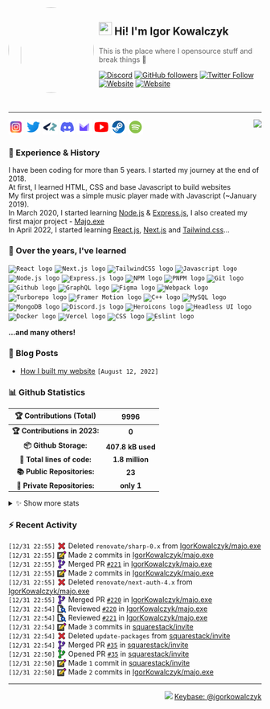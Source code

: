 <!-- ## Hi! I'm Igor Kowalczyk 🖐️ -->

<img width="170" height="170" align="left" style="float: left; margin: 0 10px 0 0; border-radius: 50%;" src="https://media.discordapp.net/attachments/710425657003212810/933327129305821184/circle.png">  

## <img width="26" height="26" src="https://raw.githubusercontent.com/igorkowalczyk/igorkowalczyk/master/src/images/wave.gif" width="27px"> Hi! I'm Igor Kowalczyk
> This is the place where I opensource stuff and break things :rofl:<br>

[![Discord](https://img.shields.io/discord/666599184844980224?color=333&label=Chat&logo=discord&logoColor=fff&style=flat-square)](https://igorkowalczyk.dev/r/discord-server)
[![GitHub followers](https://img.shields.io/github/followers/igorkowalczyk?color=333&label=Follow&logo=github&logoColor=fff&style=flat-square)](https://github.com/IgorKowalczyk?tab=followers)
[![Twitter Follow](https://img.shields.io/twitter/follow/majonezexe?color=333&label=Follow&logo=twitter&logoColor=fff&style=flat-square)](https://twitter.com/majonezexe)
[![Website](https://img.shields.io/website?down_color=333&down_message=off&label=Website&logo=firefox&logoColor=fff&style=flat-square&up_color=333&up_message=up&url=https%3A%2F%2Figorkowalczyk.dev)](https://igorkowalczyk.dev)
[![Website](https://views.igorkowalczyk.dev/api/badge/igorkowalczyk?style=flat-square&color=333)](https://igorkowalczyk.dev)
<br><br><br>

---

<a href="https://discord.com/users/544164729354977282">
 <img src="https://lanyard.cnrad.dev/api/544164729354977282?hideTimestamp=true&idleMessage=Just%20chillin'%20at%20the%20moment&bg=161a23&animated=true" align="right" />
</a>

<p align="left">
<code><a href="https://www.instagram.com/majonezexe/" target="_blank"><img src="https://github.com/igorkowalczyk/igorkowalczyk/blob/master/src/images/readme/svg/instagram.svg" alt="Instagram" width="30" height="30"/></a></code>
<code><a href="https://twitter.com/majonezexe" target="_blank"><img src="https://github.com/igorkowalczyk/igorkowalczyk/blob/master/src/images/readme/svg/twitter.svg" alt="Twitter" width="30" height="30"/></a></code>
<code><a href="https://profile.codersrank.io/user/igorkowalczyk/" target="_blank"><img src="https://github.com/igorkowalczyk/igorkowalczyk/blob/master/src/images/readme/png/codersrank.png" alt="Codersrank" width="30" height="30"/></a></code>
<code><a href="https://discord.com/users/544164729354977282" target="_blank"><img src="https://github.com/igorkowalczyk/igorkowalczyk/blob/master/src/images/readme/svg/discord.svg" alt="Discord" width="30" height="30"/></a></code>
<code><a href="mailto:majonezexe@protonmail.com" target="_blank"><img src="https://github.com/igorkowalczyk/igorkowalczyk/blob/master/src/images/readme/svg/protonmail.svg" alt="Email" width="30" height="30"/></a></code>
<code><a href="https://www.youtube.com/c/Majonezexe" target="_blank"><img src="https://github.com/igorkowalczyk/igorkowalczyk/blob/master/src/images/readme/svg/youtube.svg" alt="YouTube" width="30" height="30"/></a></code>
<code><a href="https://steamcommunity.com/id/m-exe/" target="_blank"><img src="https://github.com/igorkowalczyk/igorkowalczyk/blob/master/src/images/readme/svg/steam.svg" alt="Steam" width="30" height="30"/></a></code>
<code><a href="https://open.spotify.com/user/1w9osz9cvrop0cn3yd09di21x" target="_blank"><img src="https://github.com/igorkowalczyk/igorkowalczyk/blob/master/src/images/readme/svg/spotify.svg" alt="Spotify" width="30" height="30"/></a></code>
</p>

### 💪 Experience & History
I have been coding for more than 5 years. I started my journey at the end of 2018.<br/>
At first, I learned HTML, CSS and base Javascript to build websites<br/>
My first project was a simple music player made with Javascript (~January 2019).<br/>
In March 2020, I started learning [Node.js](https://github.com/IgorKowalczyk?tab=repositories&q=&type=&language=javascript&sort=stargazers) & [Express.js](https://expressjs.com/), I also created my first major project - [Majo.exe](https://github.com/igorkowalczyk/majo.exe)<br/>
In April 2022, I started learning [React.js](https://reactjs.org/), [Next.js](https://nextjs.org/) and [Tailwind.css](https://tailwindcss.com/)...

### 🧠 Over the years, I've learned
 <code><img src="https://igorkowalczyk.dev/assets/tech/react.svg" height="30" width="30" alt="React logo"/></code>
 <code><img src="https://igorkowalczyk.dev/assets/tech/next.svg" height="30" width="30" alt="Next.js logo"/></code>
 <code><img src="https://igorkowalczyk.dev/assets/tech/tailwindcss.svg" height="30" width="30" alt="TailwindCSS logo"/></code>
 <code><img src="https://igorkowalczyk.dev/assets/tech/javascript.svg" height="30" width="30" alt="Javascript logo"/></code>
 <code><img src="https://igorkowalczyk.dev/assets/tech/nodejs.svg" height="30" width="30" alt="Node.js logo"/></code>
 <code><img src="https://igorkowalczyk.dev/assets/tech/express.svg" height="30" width="30" alt="Express.js logo"/></code>
 <code><img src="https://igorkowalczyk.dev/assets/tech/npm.svg" height="30" width="30" alt="NPM logo"/></code>
 <code><img src="https://igorkowalczyk.dev/assets/tech/pnpm.svg" height="30" width="30" alt="PNPM logo"/></code>
 <code><img src="https://igorkowalczyk.dev/assets/tech/git.svg" height="30" width="30" alt="Git logo"/></code>
 <code><img src="https://igorkowalczyk.dev/assets/tech/github.svg" height="30" width="30" alt="Github logo"/></code>
 <code><img src="https://igorkowalczyk.dev/assets/tech/graphql.svg" height="30" width="30" alt="GraphQL logo"/></code>
 <code><img src="https://igorkowalczyk.dev/assets/tech/figma.svg" height="30" width="30" alt="Figma logo"/></code>
 <code><img src="https://igorkowalczyk.dev/assets/tech/webpack.svg" height="30" width="30" alt="Webpack logo"/></code>
 <code><img src="https://igorkowalczyk.dev/assets/tech/turborepo.svg" height="30" width="30" alt="Turborepo logo"/></code>
 <code><img src="https://igorkowalczyk.dev/assets/tech/framer.svg" height="30" width="30" alt="Framer Motion logo"/></code>
 <code><img src="https://igorkowalczyk.dev/assets/tech/cpp.svg" height="30" width="30" alt="C++ logo"/></code>
 <code><img src="https://igorkowalczyk.dev/assets/tech/mysql.svg" height="30" width="30" alt="MySQL logo"/></code>
 <code><img src="https://igorkowalczyk.dev/assets/tech/mongodb.svg" height="30" width="30" alt="MongoDB logo"/></code>
 <code><img src="https://igorkowalczyk.dev/assets/tech/discordjs.svg" height="30" width="30" alt="Discord.js logo"/></code>
 <code><img src="https://igorkowalczyk.dev/assets/tech/heroicons.svg" height="30" width="30" alt="Heroicons logo"/></code>
 <code><img src="https://igorkowalczyk.dev/assets/tech/headlessui.svg" height="30" width="30" alt="Headless UI logo"/></code>
 <code><img src="https://igorkowalczyk.dev/assets/tech/docker.svg" height="30" width="30" alt="Docker logo"/></code> 
 <code><img src="https://igorkowalczyk.dev/assets/tech/vercel.svg" height="30" width="30" alt="Vercel logo"/></code>
 <code><img src="https://igorkowalczyk.dev/assets/tech/css.svg" height="30" width="30" alt="CSS logo"/></code>
 <code><img src="https://igorkowalczyk.dev/assets/tech/eslint.svg" height="30" width="30" alt="Eslint logo"/></code>
 
 **...and many others!**

### 📕 Blog Posts
<!-- START_SECTION:feed -->
- [How I built my website](https://igorkowalczyk.dev/blog/how-i-built-my-website) `[August 12, 2022]`
<!-- Posts last updated on Sun Jan 01 2023 03:11:17 GMT+0000 (Coordinated Universal Time) -->
<!-- END_SECTION:feed -->
   
### 📊 Github Statistics

<!--START_SECTION:waka-->
 | 🏆 Contributions (Total) | 9996 |
|:-:|:-:|
| **🏆 Contributions in 2023:** | **0**|
| **📦 Github Storage:** | **407.8 kB used**|
| **📝 Total lines of code:** | **1.8 million**|
| **📚 Public Repositories:** | **23** |
| **🔑 Private Repositories:** | **only 1** |
<details><summary>✨ Show more stats</summary>

#### 🌞 I work most during day 

```text
🌞 Morning    200 commits    ███░░░░░░░░░░░░░░░░░░░░░░   12.35% 
🌆 Daytime    619 commits    █████████░░░░░░░░░░░░░░░░   38.23% 
🌃 Evening    763 commits    ███████████░░░░░░░░░░░░░░   47.13% 
🌙 Night      37 commits     ░░░░░░░░░░░░░░░░░░░░░░░░░   2.29%
```
#### 📅 I'm most productive on Monday 

```text
Monday       343 commits    █████░░░░░░░░░░░░░░░░░░░░   21.19% 
Tuesday      287 commits    ████░░░░░░░░░░░░░░░░░░░░░   17.73% 
Wednesday    248 commits    ███░░░░░░░░░░░░░░░░░░░░░░   15.32% 
Thursday     186 commits    ██░░░░░░░░░░░░░░░░░░░░░░░   11.49% 
Friday       156 commits    ██░░░░░░░░░░░░░░░░░░░░░░░   9.64% 
Saturday     244 commits    ███░░░░░░░░░░░░░░░░░░░░░░   15.07% 
Sunday       155 commits    ██░░░░░░░░░░░░░░░░░░░░░░░   9.57%
```


#### 📊 Weekly work stats 

```text
💬 Programming Languages: 
JavaScript               52 hrs 12 mins      ████████████████████░░░░░   80.82% 
JSON                     4 hrs 56 mins       ██░░░░░░░░░░░░░░░░░░░░░░░   7.65% 
Markdown                 2 hrs 50 mins       █░░░░░░░░░░░░░░░░░░░░░░░░   4.39% 
Other                    2 hrs 13 mins       ░░░░░░░░░░░░░░░░░░░░░░░░░   3.44% 
YAML                     59 mins             ░░░░░░░░░░░░░░░░░░░░░░░░░   1.54%

💻 Operating System: 
Linux                    64 hrs 35 mins      █████████████████████████   100.0%
```

</details>

<!-- Wakatime stats generated at 2023-01-01 02:25:23.916247 -->
<!--END_SECTION:waka-->

### :zap: Recent Activity
<!--START_SECTION:activity-->
`[12/31 22:55]` <a href="https://github.com/igorkowalczyk" title="❌"><img alt="❌" src="https://github.com/igorkowalczyk/igorkowalczyk/raw/master/src/images/icons/delete.png" align="top" height="18"></a> Deleted `renovate/sharp-0.x` from [IgorKowalczyk/majo.exe](https://github.com/IgorKowalczyk/majo.exe)<br>`[12/31 22:55]` <a href="https://github.com/igorkowalczyk" title="📝"><img alt="📝" src="https://github.com/igorkowalczyk/igorkowalczyk/raw/master/src/images/icons/commit.png" align="top" height="18"></a> Made `2` commits in [IgorKowalczyk/majo.exe](https://github.com/IgorKowalczyk/majo.exe)<br>`[12/31 22:55]` <a href="https://github.com/igorkowalczyk" title="🎉"><img alt="🎉" src="https://github.com/igorkowalczyk/igorkowalczyk/raw/master/src/images/icons/merge.png" align="top" height="18"></a> Merged PR [`#221`](https://github.com/IgorKowalczyk/majo.exe/pull/221 'Update dependency sharp to v0.31.3') in [IgorKowalczyk/majo.exe](https://github.com/IgorKowalczyk/majo.exe)<br>`[12/31 22:55]` <a href="https://github.com/igorkowalczyk" title="📝"><img alt="📝" src="https://github.com/igorkowalczyk/igorkowalczyk/raw/master/src/images/icons/commit.png" align="top" height="18"></a> Made `2` commits in [IgorKowalczyk/majo.exe](https://github.com/IgorKowalczyk/majo.exe)<br>`[12/31 22:55]` <a href="https://github.com/igorkowalczyk" title="❌"><img alt="❌" src="https://github.com/igorkowalczyk/igorkowalczyk/raw/master/src/images/icons/delete.png" align="top" height="18"></a> Deleted `renovate/next-auth-4.x` from [IgorKowalczyk/majo.exe](https://github.com/IgorKowalczyk/majo.exe)<br>`[12/31 22:55]` <a href="https://github.com/igorkowalczyk" title="🎉"><img alt="🎉" src="https://github.com/igorkowalczyk/igorkowalczyk/raw/master/src/images/icons/merge.png" align="top" height="18"></a> Merged PR [`#220`](https://github.com/IgorKowalczyk/majo.exe/pull/220 'Update dependency next-auth to v4.18.7') in [IgorKowalczyk/majo.exe](https://github.com/IgorKowalczyk/majo.exe)<br>`[12/31 22:54]` <a href="https://github.com/igorkowalczyk" title="🔍"><img alt="🔍" src="https://github.com/igorkowalczyk/igorkowalczyk/raw/master/src/images/icons/review.png" align="top" height="18"></a> Reviewed [`#220`](https://github.com/IgorKowalczyk/majo.exe/pull/220 'Update dependency next-auth to v4.18.7') in [IgorKowalczyk/majo.exe](https://github.com/IgorKowalczyk/majo.exe)<br>`[12/31 22:54]` <a href="https://github.com/igorkowalczyk" title="🔍"><img alt="🔍" src="https://github.com/igorkowalczyk/igorkowalczyk/raw/master/src/images/icons/review.png" align="top" height="18"></a> Reviewed [`#221`](https://github.com/IgorKowalczyk/majo.exe/pull/221 'Update dependency sharp to v0.31.3') in [IgorKowalczyk/majo.exe](https://github.com/IgorKowalczyk/majo.exe)<br>`[12/31 22:54]` <a href="https://github.com/igorkowalczyk" title="📝"><img alt="📝" src="https://github.com/igorkowalczyk/igorkowalczyk/raw/master/src/images/icons/commit.png" align="top" height="18"></a> Made `3` commits in [squarestack/invite](https://github.com/squarestack/invite)<br>`[12/31 22:54]` <a href="https://github.com/igorkowalczyk" title="❌"><img alt="❌" src="https://github.com/igorkowalczyk/igorkowalczyk/raw/master/src/images/icons/delete.png" align="top" height="18"></a> Deleted `update-packages` from [squarestack/invite](https://github.com/squarestack/invite)<br>`[12/31 22:54]` <a href="https://github.com/igorkowalczyk" title="🎉"><img alt="🎉" src="https://github.com/igorkowalczyk/igorkowalczyk/raw/master/src/images/icons/merge.png" align="top" height="18"></a> Merged PR [`#35`](https://github.com/squarestack/invite/pull/35 'Update packages') in [squarestack/invite](https://github.com/squarestack/invite)<br>`[12/31 22:50]` <a href="https://github.com/igorkowalczyk" title="✅"><img alt="✅" src="https://github.com/igorkowalczyk/igorkowalczyk/raw/master/src/images/icons/pr-open.png" align="top" height="18"></a> Opened PR [`#35`](https://github.com/squarestack/invite/pull/35 'Update packages') in [squarestack/invite](https://github.com/squarestack/invite)<br>`[12/31 22:50]` <a href="https://github.com/igorkowalczyk" title="📝"><img alt="📝" src="https://github.com/igorkowalczyk/igorkowalczyk/raw/master/src/images/icons/commit.png" align="top" height="18"></a> Made `1` commit in [squarestack/invite](https://github.com/squarestack/invite)<br>`[12/31 22:50]` <a href="https://github.com/igorkowalczyk" title="📝"><img alt="📝" src="https://github.com/igorkowalczyk/igorkowalczyk/raw/master/src/images/icons/commit.png" align="top" height="18"></a> Made `2` commits in [IgorKowalczyk/majo.exe](https://github.com/IgorKowalczyk/majo.exe)
<!--END_SECTION:activity-->

---

<p align="right"><img src="https://keybase.io/images/icons/icon-keybase-logo-48@2x.png" width="18px"> <a href="https://keybase.io/igorkowalczyk">Keybase: @igorkowalczyk</a></p>